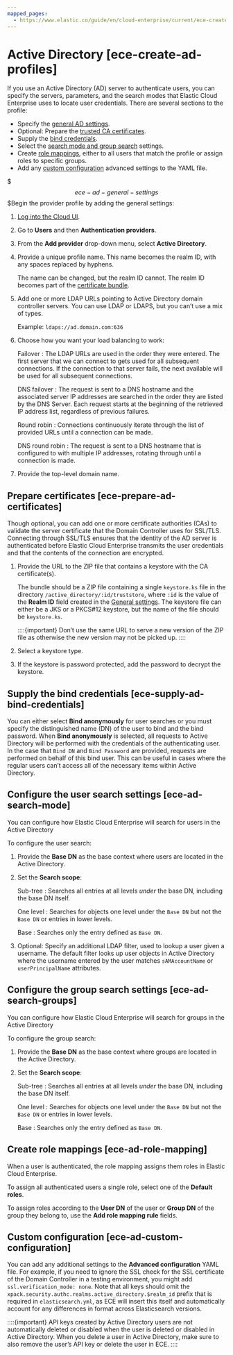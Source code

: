 ```yaml
---
mapped_pages:
  - https://www.elastic.co/guide/en/cloud-enterprise/current/ece-create-ad-profiles.html
---
```


# Active Directory [ece-create-ad-profiles]

If you use an Active Directory (AD) server to authenticate users, you can specify the servers, parameters, and the search modes that Elastic Cloud Enterprise uses to locate user credentials. There are several sections to the profile:

* Specify the [general AD settings](#ece-ad-general-settings).
* Optional: Prepare the [trusted CA certificates](#ece-prepare-ad-certificates).
* Supply the [bind credentials](#ece-supply-ad-bind-credentials).
* Select the [search mode and group search](#ece-ad-search-mode) settings.
* Create [role mappings](#ece-ad-role-mapping), either to all users that match the profile or assign roles to specific groups.
* Add any [custom configuration](#ece-ad-custom-configuration) advanced settings to the YAML file.

$$$ece-ad-general-settings$$$Begin the provider profile by adding the general settings:

1. [Log into the Cloud UI](../../deploy/cloud-enterprise/log-into-cloud-ui.md).
2. Go to **Users** and then **Authentication providers**.
3. From the **Add provider** drop-down menu, select **Active Directory**.
4. Provide a unique profile name. This name becomes the realm ID, with any spaces replaced by hyphens.

    The name can be changed, but the realm ID cannot. The realm ID becomes part of the [certificate bundle](ldap.md#ece-prepare-ldap-certificates).

5. Add one or more LDAP URLs pointing to Active Directory domain controller servers. You can use LDAP or LDAPS, but you can’t use a mix of types.

    Example: `ldaps://ad.domain.com:636`

6. Choose how you want your load balancing to work:

    Failover
    :   The LDAP URLs are used in the order they were entered. The first server that we can connect to gets used for all subsequent connections. If the connection to that server fails, the next available will be used for all subsequent connections.

    DNS failover
    :   The request is sent to a DNS hostname and the associated server IP addresses are searched in the order they are listed by the DNS Server. Each request starts at the beginning of the retrieved IP address list, regardless of previous failures.

    Round robin
    :   Connections continuously iterate  through the list of provided URLs until a connection can be made.

    DNS round robin
    :   The request is sent to a DNS hostname that is configured to with multiple IP addresses, rotating through until a connection is made.

7. Provide the top-level domain name.


## Prepare certificates [ece-prepare-ad-certificates] 

Though optional, you can add one or more certificate authorities (CAs) to validate the server certificate that the Domain Controller uses for SSL/TLS. Connecting through SSL/TLS ensures that the identity of the AD server is authenticated before Elastic Cloud Enterprise transmits the user credentials and that the contents of the connection are encrypted.

1. Provide the URL to the ZIP file that contains a keystore with the CA certificate(s).

    The bundle should be a ZIP file containing a single `keystore.ks` file in the directory `/active_directory/:id/truststore`, where `:id` is the value of the **Realm ID** field created in the [General settings](#ece-ad-general-settings). The keystore file can either be a JKS or a PKCS#12 keystore, but the name of the file should be `keystore.ks`.

    ::::{important} 
    Don’t use the same URL to serve a new version of the ZIP file as otherwise the new version may not be picked up.
    ::::

2. Select a keystore type.
3. If the keystore is password protected, add the password to decrypt the keystore.


## Supply the bind credentials [ece-supply-ad-bind-credentials] 

You can either select **Bind anonymously** for user searches or you must specify the distinguished name (DN) of the user to bind and the bind password. When **Bind anonymously** is selected, all requests to Active Directory will be performed with the credentials of the authenticating user. In the case that `Bind DN` and `Bind Password` are provided, requests are performed on behalf of this bind user. This can be useful in cases where the regular users can’t access all of the necessary items within Active Directory.


## Configure the user search settings [ece-ad-search-mode] 

You can configure how Elastic Cloud Enterprise will search for users in the Active Directory

To configure the user search:

1. Provide the **Base DN** as the base context where users are located in the Active Directory.
2. Set the **Search scope**:

    Sub-tree
    :   Searches all entries at all levels *under* the base DN, including the base DN itself.

    One level
    :   Searches for objects one level under the `Base DN` but not the `Base DN` or entries in lower levels.

    Base
    :   Searches only the entry defined as `Base DN`.

3. Optional: Specify an additional LDAP filter, used to lookup a user given a username. The default filter looks up user objects in Active Directory where the username entered by the user matches `sAMAccountName` or `userPrincipalName` attributes.


## Configure the group search settings [ece-ad-search-groups] 

You can configure how Elastic Cloud Enterprise will search for groups in the Active Directory

To configure the group search:

1. Provide the **Base DN** as the base context where groups are located in the Active Directory.
2. Set the **Search scope**:

    Sub-tree
    :   Searches all entries at all levels *under* the base DN, including the base DN itself.

    One level
    :   Searches for objects one level under the `Base DN` but not the `Base DN` or entries in lower levels.

    Base
    :   Searches only the entry defined as `Base DN`.



## Create role mappings [ece-ad-role-mapping] 

When a user is authenticated, the role mapping assigns them roles in Elastic Cloud Enterprise.

To assign all authenticated users a single role, select one of the **Default roles**.

To assign roles according to the **User DN** of the user or **Group DN** of the group they belong to, use the **Add role mapping rule** fields.


## Custom configuration [ece-ad-custom-configuration] 

You can add any additional settings to the **Advanced configuration** YAML file. For example, if you need to ignore the SSL check for the SSL certificate of the Domain Controller in a testing environment, you might add `ssl.verification_mode: none`. Note that all keys should omit the `xpack.security.authc.realms.active_directory.$realm_id` prefix that is required in `elasticsearch.yml`, as ECE will insert this itself and automatically account for any differences in format across Elasticsearch versions.

::::{important} 
API keys created by Active Directory users are not automatically deleted or disabled when the user is deleted or disabled in Active Directory. When you delete a user in Active Directory, make sure to also remove the user’s API key or delete the user in ECE.
::::


